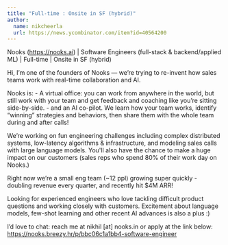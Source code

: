 ```yaml
---
title: "Full-time : Onsite in SF (hybrid)"
author:
  name: nikcheerla
  url: https://news.ycombinator.com/item?id=40564200
---
```

Nooks (<a href="https:&#x2F;&#x2F;nooks.ai" rel="nofollow">https:&#x2F;&#x2F;nooks.ai</a>) | Software Engineers (full-stack &amp; backend&#x2F;applied ML) | Full-time | Onsite in SF (hybrid)

Hi, I’m one of the founders of Nooks — we’re trying to re-invent how sales teams work with real-time collaboration and AI.

Nooks is: - A virtual office: you can work from anywhere in the world, but still work with your team and get feedback and coaching like you’re sitting side-by-side. - and an AI co-pilot. We learn how your team works, identify “winning” strategies and behaviors, then share them with the whole team during and after calls!

We’re working on fun engineering challenges including complex distributed systems, low-latency algorithms &amp; infrastructure, and modeling sales calls with large language models. You&#x27;ll also have the chance to make a huge impact on our customers (sales reps who spend 80% of their work day on Nooks.)

Right now we’re a small eng team (~12 ppl) growing super quickly - doubling revenue every quarter, and recently hit $4M ARR!

Looking for experienced engineers who love tackling difficult product questions and working closely with customers. Excitement about language models, few-shot learning and other recent AI advances is also a plus :)

I’d love to chat: reach me at nikhil [at] nooks.in or apply at the link below: <a href="https:&#x2F;&#x2F;nooks.breezy.hr&#x2F;p&#x2F;bbc06c1a1bb4-software-engineer" rel="nofollow">https:&#x2F;&#x2F;nooks.breezy.hr&#x2F;p&#x2F;bbc06c1a1bb4-software-engineer</a>
